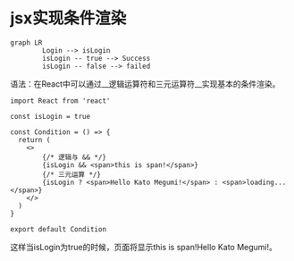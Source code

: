 # jsx实现条件渲染

```mermaid
graph LR
		Login --> isLogin
		isLogin -- true --> Success
		isLogin -- false --> failed
```

语法：在React中可以通过__逻辑运算符和三元运算符__实现基本的条件渲染。

```tsx
import React from 'react'

const isLogin = true

const Condition = () => {
  return (
    <>
        {/* 逻辑与 && */}
        {isLogin && <span>this is span!</span>}
        {/* 三元运算 */}
        {isLogin ? <span>Hello Kato Megumi!</span> : <span>loading...</span>}
    </>
  )
}

export default Condition
```

这样当isLogin为true的时候，页面将显示this is span!Hello Kato Megumi!。
